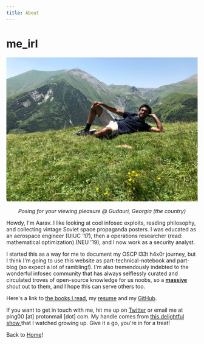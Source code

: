 ```yaml
---
title: About
---
```


# me_irl
![alt text](photo_georgia.jpeg)
<center><i>Posing for your viewing pleasure @ Gudauri, Georgia (the country)</i></center>

Howdy, I'm Aarav. I like looking at cool infosec exploits, reading philosophy, and collecting vintage Soviet space propaganda posters.
I was educated as an aerospace engineer (UIUC '17), then a operations researcher (read: mathematical optimization) (NEU '19), and I now work as a security analyst. 

I started this as a way for me to document my OSCP l33t h4x0r journey, but I think  I'm going to use this website as part-technical-notebook and part-blog (so expect a lot of rambling!). I'm also tremendously indebted to the wonderful infosec community that has always selflessly curated and circulated troves of open-source knowledge for us noobs, so a <u><b>massive</b></u> shout out to them, and I hope this can serve others too.

Here's a link to <a href="https://www.goodreads.com/user/show/90067195-aarav-balsu">the books I read</a>, my [resume](/Northeastern%20Resume%2012.pdf) and my <a href="https://github.com/aaravbalsu">GitHub</a>.

If you want to get in touch with me, hit me up on <a href="https://twitter.com/DoYouEvenBrown">Twitter</a> or email me at ping00 [at] protonmail [dot] com. My handle comes from <a href="https://www.youtube.com/watch?v=V3BWUN24TJc">this delightful show </a> that I watched growing up. Give it a go, you're in for a treat!

Back to [Home](/README.md)!
